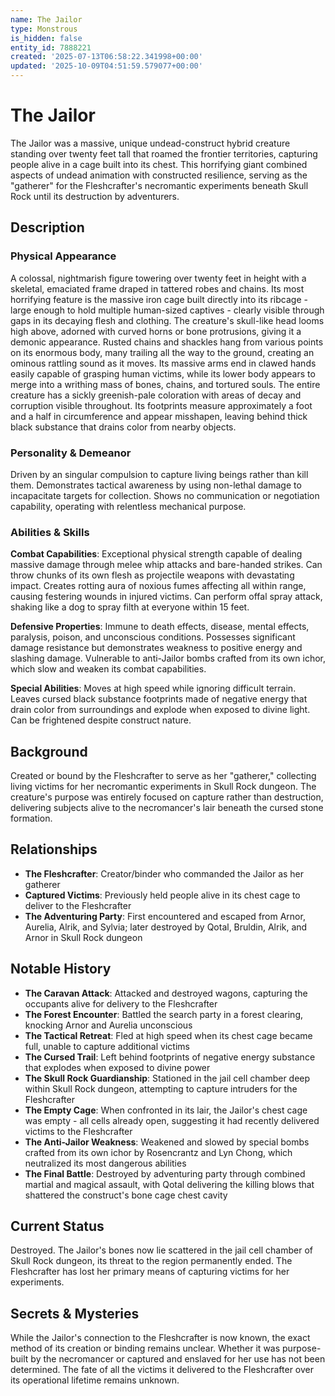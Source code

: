 ```yaml
---
name: The Jailor
type: Monstrous
is_hidden: false
entity_id: 7888221
created: '2025-07-13T06:58:22.341998+00:00'
updated: '2025-10-09T04:51:59.579077+00:00'
---
```


# The Jailor

The Jailor was a massive, unique undead-construct hybrid creature standing over twenty feet tall that roamed the frontier territories, capturing people alive in a cage built into its chest. This horrifying giant combined aspects of undead animation with constructed resilience, serving as the "gatherer" for the Fleshcrafter's necromantic experiments beneath Skull Rock until its destruction by adventurers.

## Description

### Physical Appearance

A colossal, nightmarish figure towering over twenty feet in height with a skeletal, emaciated frame draped in tattered robes and chains. Its most horrifying feature is the massive iron cage built directly into its ribcage - large enough to hold multiple human-sized captives - clearly visible through gaps in its decaying flesh and clothing. The creature's skull-like head looms high above, adorned with curved horns or bone protrusions, giving it a demonic appearance. Rusted chains and shackles hang from various points on its enormous body, many trailing all the way to the ground, creating an ominous rattling sound as it moves. Its massive arms end in clawed hands easily capable of grasping human victims, while its lower body appears to merge into a writhing mass of bones, chains, and tortured souls. The entire creature has a sickly greenish-pale coloration with areas of decay and corruption visible throughout. Its footprints measure approximately a foot and a half in circumference and appear misshapen, leaving behind thick black substance that drains color from nearby objects.

### Personality & Demeanor

Driven by an singular compulsion to capture living beings rather than kill them. Demonstrates tactical awareness by using non-lethal damage to incapacitate targets for collection. Shows no communication or negotiation capability, operating with relentless mechanical purpose.

### Abilities & Skills

**Combat Capabilities**: Exceptional physical strength capable of dealing massive damage through melee whip attacks and bare-handed strikes. Can throw chunks of its own flesh as projectile weapons with devastating impact. Creates rotting aura of noxious fumes affecting all within range, causing festering wounds in injured victims. Can perform offal spray attack, shaking like a dog to spray filth at everyone within 15 feet.

**Defensive Properties**: Immune to death effects, disease, mental effects, paralysis, poison, and unconscious conditions. Possesses significant damage resistance but demonstrates weakness to positive energy and slashing damage. Vulnerable to anti-Jailor bombs crafted from its own ichor, which slow and weaken its combat capabilities.

**Special Abilities**: Moves at high speed while ignoring difficult terrain. Leaves cursed black substance footprints made of negative energy that drain color from surroundings and explode when exposed to divine light. Can be frightened despite construct nature.

## Background

Created or bound by the Fleshcrafter to serve as her "gatherer," collecting living victims for her necromantic experiments in Skull Rock dungeon. The creature's purpose was entirely focused on capture rather than destruction, delivering subjects alive to the necromancer's lair beneath the cursed stone formation.

## Relationships

- **The Fleshcrafter**: Creator/binder who commanded the Jailor as her gatherer
- **Captured Victims**: Previously held people alive in its chest cage to deliver to the Fleshcrafter
- **The Adventuring Party**: First encountered and escaped from Arnor, Aurelia, Alrik, and Sylvia; later destroyed by Qotal, Bruldin, Alrik, and Arnor in Skull Rock dungeon

## Notable History

- **The Caravan Attack**: Attacked and destroyed wagons, capturing the occupants alive for delivery to the Fleshcrafter
- **The Forest Encounter**: Battled the search party in a forest clearing, knocking Arnor and Aurelia unconscious
- **The Tactical Retreat**: Fled at high speed when its chest cage became full, unable to capture additional victims
- **The Cursed Trail**: Left behind footprints of negative energy substance that explodes when exposed to divine power
- **The Skull Rock Guardianship**: Stationed in the jail cell chamber deep within Skull Rock dungeon, attempting to capture intruders for the Fleshcrafter
- **The Empty Cage**: When confronted in its lair, the Jailor's chest cage was empty - all cells already open, suggesting it had recently delivered victims to the Fleshcrafter
- **The Anti-Jailor Weakness**: Weakened and slowed by special bombs crafted from its own ichor by Rosencrantz and Lyn Chong, which neutralized its most dangerous abilities
- **The Final Battle**: Destroyed by adventuring party through combined martial and magical assault, with Qotal delivering the killing blows that shattered the construct's bone cage chest cavity

## Current Status

Destroyed. The Jailor's bones now lie scattered in the jail cell chamber of Skull Rock dungeon, its threat to the region permanently ended. The Fleshcrafter has lost her primary means of capturing victims for her experiments.

## Secrets & Mysteries

While the Jailor's connection to the Fleshcrafter is now known, the exact method of its creation or binding remains unclear. Whether it was purpose-built by the necromancer or captured and enslaved for her use has not been determined. The fate of all the victims it delivered to the Fleshcrafter over its operational lifetime remains unknown.